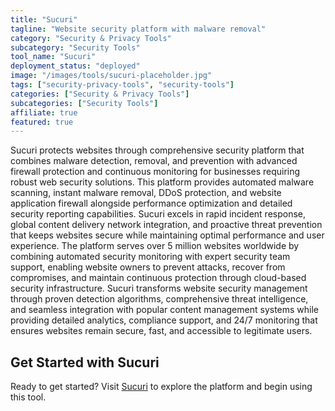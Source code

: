 ```yaml
---
title: "Sucuri"
tagline: "Website security platform with malware removal"
category: "Security & Privacy Tools"
subcategory: "Security Tools"
tool_name: "Sucuri"
deployment_status: "deployed"
image: "/images/tools/sucuri-placeholder.jpg"
tags: ["security-privacy-tools", "security-tools"]
categories: ["Security & Privacy Tools"]
subcategories: ["Security Tools"]
affiliate: true
featured: true
---
```

Sucuri protects websites through comprehensive security platform that combines malware detection, removal, and prevention with advanced firewall protection and continuous monitoring for businesses requiring robust web security solutions. This platform provides automated malware scanning, instant malware removal, DDoS protection, and website application firewall alongside performance optimization and detailed security reporting capabilities. Sucuri excels in rapid incident response, global content delivery network integration, and proactive threat prevention that keeps websites secure while maintaining optimal performance and user experience. The platform serves over 5 million websites worldwide by combining automated security monitoring with expert security team support, enabling website owners to prevent attacks, recover from compromises, and maintain continuous protection through cloud-based security infrastructure. Sucuri transforms website security management through proven detection algorithms, comprehensive threat intelligence, and seamless integration with popular content management systems while providing detailed analytics, compliance support, and 24/7 monitoring that ensures websites remain secure, fast, and accessible to legitimate users.

## Get Started with Sucuri

Ready to get started? Visit [Sucuri](https://sucuri.net) to explore the platform and begin using this tool.